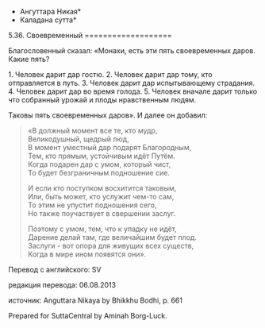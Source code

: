 * Ангуттара Никая*
* Каладана сутта*

5\.36\. Своевременный
\=\=\=\=\=\=\=\=\=\=\=\=\=\=\=\=\=\=\=

Благословенный сказал: «Монахи, есть эти пять своевременных даров\. Какие пять?

1\. Человек дарит дар гостю\.
2\. Человек дарит дар тому, кто отправляется в путь\.
3\. Человек дарит дар испытывающему страдания\.
4\. Человек дарит дар во время голода\.
5\. Человек вначале дарит только что собранный урожай и плоды нравственным людям\.

Таковы пять своевременных даров»\. И далее он добавил:

> «В должный момент все те, кто мудр,  
> Великодушный, щедрый люд,  
> В момент уместный дар подарят Благородным,  
> Тем, кто прямым, устойчивым идёт Путём\.  
> Когда подарен дар с умом, который чист,  
> То будет безграничным подношение сие\.  
>   
> И если кто поступком восхитится таковым,  
> Или, быть может, кто услужит чем\-то сам,  
> То этим не упустит подношения сего,  
> Но также поучаствует в свершении заслуг\.  
>   
> Поэтому с умом, тем, что к упадку не идёт,  
> Дарение делай там, где величайшим будет плод\.  
> Заслуги \- вот опора для живущих всех существ,  
> Когда в мире ином появятся они»\.

Перевод с английского: SV

редакция перевода: 06\.08\.2013

источник: Anguttara Nikaya by Bhikkhu Bodhi, p\. 661

Prepared for SuttaCentral by Aminah Borg\-Luck\.